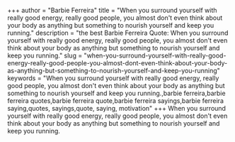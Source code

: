 +++
author = "Barbie Ferreira"
title = "When you surround yourself with really good energy, really good people, you almost don't even think about your body as anything but something to nourish yourself and keep you running."
description = "the best Barbie Ferreira Quote: When you surround yourself with really good energy, really good people, you almost don't even think about your body as anything but something to nourish yourself and keep you running."
slug = "when-you-surround-yourself-with-really-good-energy-really-good-people-you-almost-dont-even-think-about-your-body-as-anything-but-something-to-nourish-yourself-and-keep-you-running"
keywords = "When you surround yourself with really good energy, really good people, you almost don't even think about your body as anything but something to nourish yourself and keep you running.,barbie ferreira,barbie ferreira quotes,barbie ferreira quote,barbie ferreira sayings,barbie ferreira saying,quotes, sayings,quote, saying, motivation"
+++
When you surround yourself with really good energy, really good people, you almost don't even think about your body as anything but something to nourish yourself and keep you running.

